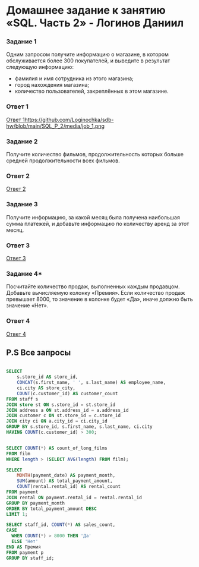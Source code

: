 # Домашнее задание к занятию «SQL. Часть 2» - Логинов Даниил

### Задание 1

Одним запросом получите информацию о магазине, в котором обслуживается более 300 покупателей, и выведите в результат следующую информацию:

* фамилия и имя сотрудника из этого магазина;
* город нахождения магазина;
* количество пользователей, закреплённых в этом магазине.

### Ответ 1

[Ответ 1]()https://github.com/Loginochka/sdb-hw/blob/main/SQL_P_2/media/job_1.png

### Задание 2

Получите количество фильмов, продолжительность которых больше средней продолжительности всех фильмов.

### Ответ 2

[Ответ 2](https://github.com/Loginochka/sdb-hw/blob/main/SQL_P_2/media/job_2.png)

### Задание 3

Получите информацию, за какой месяц была получена наибольшая сумма платежей, и добавьте информацию по количеству аренд за этот месяц.

### Ответ 3

[Ответ 3](https://github.com/Loginochka/sdb-hw/blob/main/SQL_P_2/media/job_3.png)

### Задание 4*

Посчитайте количество продаж, выполненных каждым продавцом.
Добавьте вычисляемую колонку «Премия».
Если количество продаж превышает 8000, то значение в колонке будет «Да», иначе должно быть значение «Нет».

### Ответ 4

[Ответ 4](https://github.com/Loginochka/sdb-hw/blob/main/SQL_P_2/media/job_1.png)

## P.S Все запросы

```SQL

SELECT 
    s.store_id AS store_id,
    CONCAT(s.first_name, ' ', s.last_name) AS employee_name,
    ci.city AS store_city,
    COUNT(c.customer_id) AS customer_count
FROM staff s
JOIN store st ON s.store_id = st.store_id
JOIN address a ON st.address_id = a.address_id
JOIN customer c ON st.store_id = c.store_id
JOIN city ci ON a.city_id = ci.city_id
GROUP BY s.store_id, s.first_name, s.last_name, ci.city
HAVING COUNT(c.customer_id) > 300;


SELECT COUNT(*) AS count_of_long_films
FROM film
WHERE length > (SELECT AVG(length) FROM film);

SELECT 
    MONTH(payment_date) AS payment_month,
    SUM(amount) AS total_payment_amount,
    COUNT(rental.rental_id) AS rental_count
FROM payment
JOIN rental ON payment.rental_id = rental.rental_id
GROUP BY payment_month
ORDER BY total_payment_amount DESC
LIMIT 1;

SELECT staff_id, COUNT(*) AS sales_count,
CASE
  WHEN COUNT(*) > 8000 THEN 'Да'
  ELSE 'Нет'
END AS Премия
FROM payment p  
GROUP BY staff_id;

```